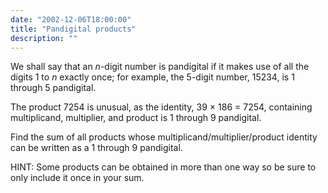 ```yaml
---
date: "2002-12-06T18:00:00"
title: "Pandigital products"
description: ""
---
```


<p>We shall say that an <var>n</var>-digit number is pandigital if it makes use of all the digits 1 to <var>n</var> exactly once; for example, the 5-digit number, 15234, is 1 through 5 pandigital.</p>
<p>The product 7254 is unusual, as the identity, 39 × 186 = 7254, containing multiplicand, multiplier, and product is 1 through 9 pandigital.</p>
<p>Find the sum of all products whose multiplicand/multiplier/product identity can be written as a 1 through 9 pandigital.</p>
<div class="note">HINT: Some products can be obtained in more than one way so be sure to only include it once in your sum.</div>

